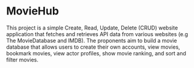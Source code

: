 # MovieHub
This project is a simple Create, Read, Update, Delete (CRUD) website application that fetches and retrieves API data from various websites (e.g The MovieDatabase and IMDB). The proponents aim to build a movie database that allows users to create their own accounts, view movies, bookmark movies, view actor profiles, show movie ranking, and sort and filter movies. 
